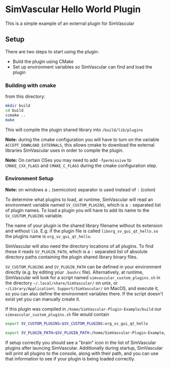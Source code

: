 # SimVascular Hello World Plugin

This is a simple example of an external plugin for SimVascular

## Setup

There are two steps to start using the plugin:

* Build the plugin using CMake
* Set up environment variables so SimVascular can find and load the plugin

### Building with cmake

from this directory:
```bash
mkdir build
cd build
ccmake ..
make
```
This will compile the plugin shared library into `/build/lib/plugins`

**Note:** during the cmake configuration you will have to turn on the variable `ACCEPT_DOWNLOAD_EXTERNALS`, this allows cmake to download the external libraries SimVascular uses in order to compile the plugin.

**Note:** On certain OSes you may need to add `-fpermissive` to `CMAKE_CXX_FLAGS` and `CMAKE_C_FLAGS` during the cmake configuration step.

### Environment Setup
**Note:** on windows a `;` (semicolon) separator is used instead of `:` (colon)

To determine what plugins to load, at runtime, SimVascular will read an environment variable named `SV_CUSTOM_PLUGINS`, which is a `:` separated list of plugin names. To load a plugin you will have to add its name to the `SV_CUSTOM_PLUGINS` variable.

The name of your plugin is the shared library filename without its extension and without `lib`. E.g. if the plugin file is called `liborg_sv_gui_qt_hello.so` the plugins name is `org_sv_gui_qt_hello`.

SimVascular will also need the directory locations of all plugins. To find these it reads `SV_PLUGIN_PATH`, which is a `:` separated list of absolute directory paths containing the plugin shared library binary files.

`SV_CUSTOM_PLUGINS` and `SV_PLUGIN_PATH` can be defined in your environment directly (e.g. by editing your `.bashrc` file). Alternatively, at runtime, SimVascular will look for a script named `simvascular_custom_plugins.sh` in the directory `~/.local/share/SimVascular/` on unix, or `~/Library/Application\ Support/SimVascular/` on MacOS, and execute it, so you can also define the environment variables there. If the script doesn't exist yet you can manually create it.

If this plugin was compiled in `/home/SimVascular-Plugin-Example/build` our `simvascular_custom_plugins.sh` file would contain
```bash
export SV_CUSTOM_PLUGINS=$SV_CUSTOM_PLUGINS:org_sv_gui_qt_hello

export SV_PLUGIN_PATH=$SV_PLUGIN_PATH:/home/SimVascular-Plugin-Example/build/lib/plugins
```

If setup correctly you should see a "brain" icon in the list of SimVascular plugins after launcing SimVascular. Additionally during startup, SimVascular will print all plugins to the console, along with their path, and you can use that information to see if your plugin is being loaded correctly.
